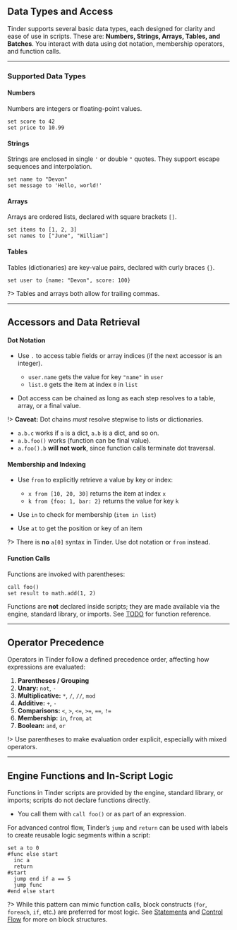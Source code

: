 ## Data Types and Access

Tinder supports several basic data types, each designed for clarity and ease of use in scripts. These are: **Numbers, Strings, Arrays, Tables, and Batches**. You interact with data using dot notation, membership operators, and function calls.

---

### Supported Data Types <!-- {docsify-ignore} -->

#### Numbers

Numbers are integers or floating-point values.

```tinder
set score to 42
set price to 10.99
```

#### Strings

Strings are enclosed in single `'` or double `"` quotes. They support escape sequences and interpolation.

```tinder
set name to "Devon"
set message to 'Hello, world!'
```

#### Arrays

Arrays are ordered lists, declared with square brackets `[]`.

```tinder
set items to [1, 2, 3]
set names to ["June", "William"]
```

#### Tables

Tables (dictionaries) are key-value pairs, declared with curly braces `{}`.

```tinder
set user to {name: "Devon", score: 100}
```

?> Tables and arrays both allow for trailing commas.

---

## Accessors and Data Retrieval

#### Dot Notation

* Use `.` to access table fields or array indices (if the next accessor is an integer).

  * `user.name` gets the value for key `"name"` in `user`
  * `list.0` gets the item at index `0` in `list`
* Dot access can be chained as long as each step resolves to a table, array, or a final value.

!> **Caveat:**
Dot chains *must* resolve stepwise to lists or dictionaries.

* `a.b.c` works if `a` is a dict, `a.b` is a dict, and so on.
* `a.b.foo()` works (function can be final value).
* `a.foo().b` **will not work**, since function calls terminate dot traversal.

#### Membership and Indexing

* Use `from` to explicitly retrieve a value by key or index:

  * `x from [10, 20, 30]` returns the item at index `x`
  * `k from {foo: 1, bar: 2}` returns the value for key `k`
* Use `in` to check for membership (`item in list`)
* Use `at` to get the position or key of an item

?> There is **no** `a[0]` syntax in Tinder. Use dot notation or `from` instead.

#### Function Calls

Functions are invoked with parentheses:

```tinder
call foo()
set result to math.add(1, 2)
```

Functions are **not** declared inside scripts; they are made available via the engine, standard library, or imports.
See [TODO](/#) for function reference.

---

## Operator Precedence

Operators in Tinder follow a defined precedence order, affecting how expressions are evaluated:

1. **Parentheses / Grouping**
2. **Unary:** `not`, `-`
3. **Multiplicative:** `*`, `/`, `//`, `mod`
4. **Additive:** `+`, `-`
5. **Comparisons:** `<`, `>`, `<=`, `>=`, `==`, `!=`
6. **Membership:** `in`, `from`, `at`
7. **Boolean:** `and`, `or`

!> Use parentheses to make evaluation order explicit, especially with mixed operators.

---

## Engine Functions and In-Script Logic

Functions in Tinder scripts are provided by the engine, standard library, or imports; scripts do not declare functions directly.

* You call them with `call foo()` or as part of an expression.

For advanced control flow, Tinder’s `jump` and `return` can be used with labels to create reusable logic segments within a script:

```tinder
set a to 0
#func else start
  inc a
  return
#start
  jump end if a == 5
  jump func
#end else start
```

?> While this pattern can mimic function calls, block constructs (`for`, `foreach`, `if`, etc.) are preferred for most logic.
See [Statements](language/basics.md#statements) and [Control Flow](language/keywords#control-flow) for more on block structures.
